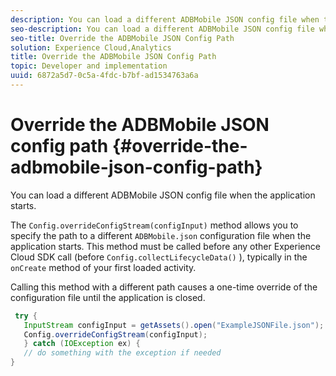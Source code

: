 ```yaml
---
description: You can load a different ADBMobile JSON config file when the application starts.
seo-description: You can load a different ADBMobile JSON config file when the application starts.
seo-title: Override the ADBMobile JSON Config Path
solution: Experience Cloud,Analytics
title: Override the ADBMobile JSON Config Path
topic: Developer and implementation
uuid: 6872a5d7-0c5a-4fdc-b7bf-ad1534763a6a
---
```


# Override the ADBMobile JSON config path {#override-the-adbmobile-json-config-path}

You can load a different ADBMobile JSON config file when the application starts.

The `Config.overrideConfigStream(configInput)` method allows you to specify the path to a different `ADBMobile.json` configuration file when the application starts. This method must be called before any other Experience Cloud SDK call (before `Config.collectLifecycleData()` ), typically in the `onCreate` method of your first loaded activity.

Calling this method with a different path causes a one-time override of the configuration file until the application is closed.

```java
 try { 
   InputStream configInput = getAssets().open("ExampleJSONFile.json"); 
   Config.overrideConfigStream(configInput); 
   } catch (IOException ex) { 
   // do something with the exception if needed 
}
```

